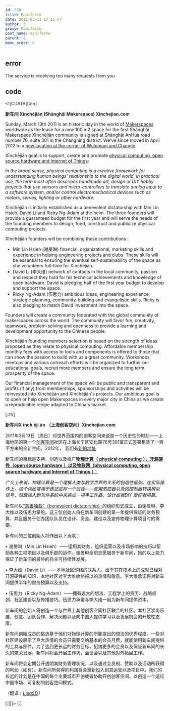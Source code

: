 ```yaml
---
id: 520
title: Manifesto
date: 2011-03-13 17:15:47
author: 3
group: Manifesto
post_name: manifesto
parent: 8
menu_order: 0
---
```


## error
The service is receiving too many requests from you

## code
 <!\[CDATA\[\[:en\]

**新车间 Xīnchējiān (Shànghǎi Makerspace) Xinchejian.com**

Sunday, March 13th 2011 is an historic day in the world of [Makerspaces](http://hackerspaces.org/wiki/Hackerspaces) worldwide as the lease for a new 100 m2 space for the first Shànghǎi Makerspace Xīnchējiān community is signed at Shànghǎi AnHuà road number 76, suite 301 in the Changníng district. We've since moved in April 2012 to a [new location at the corner of Wulumuqi and Changle](http://xinchejian.com/contact-us/).

Xīnchējiān goal is to support, create and promote [physical computing, open source hardware and Internet of Things](http://en.wikipedia.org/wiki/Physical%5Fcomputing):

_In the broad sense, physical computing is a creative framework for understanding human beings' relationship to the digital world. In practical use, the term most often describes handmade art, design or DIY hobby projects that use sensors and micro-controllers to translate analog input to a software system, and/or control electromechanical devices such as motors, servos, lighting or other hardware._

Xīnchējiān is initially established as a benevolent dictatorship with Min Lin Hsieh, David Li and Ricky Ng-Adam at the helm. The three founders will provide a guaranteed budget for the first year and will serve the needs of the founding members to design, fund, construct and publicize physical computing projects.

Xīnchējiān founders will be combining these contributions :

* Min Lin Hsieh (谢旻琳) financial, organizational, marketing skills and experience in helping engineering projects and clubs. These skills will be essential to ensuring the eventual self-sustainability of the space as she volunteers full-time for Xīnchējiān.
* David Li (李大维) network of contacts in the local community, passion and respect they hold for his technical achievements and knowledge of open hardware. David is pledging half of the first year budget to develop and support the space.
* Ricky Ng-Adam (伍思力) ambitious ideas, engineering experience, strategic planning, community-building and evangelistic skills. Ricky is also pledging to match David investment into the space.

Founders will create a community federated with the global community of makerspaces across the world. The community will favor fun, creativity, teamwork, problem-solving and openness to provide a learning and development opportunity to the Chinese people.

Xīnchējiān founding members selection is based on the strength of ideas proposed as they relate to physical computing. Affordable membership monthly fees with access to tools and components is offered to those that can show the passion to build with us a great community. Workshops, meetups and various outreach efforts will be organized to further our educational goals, recruit more members and ensure the long term prosperity of the space.

Our financial management of the space will be public and transparent and profits (if any) from memberships, sponsorships and activities will be reinvested into Xīnchējiān and Xīnchējiān's projects. Our ambitious goal is to open or help open Makerspaces in every major city in China as we create a reproducible recipe adapted to China's market.

\[:zh\]

**新车间X** **īnch** **ēji** **ān** **（上海创客空间）Xinchejian.com**

2011年3月13日（周日）对世界范围内的创客空间来说是一个历史性的时刻——上海地区的第一个[创客空间](http://hackerspaces.org/wiki/Hackerspaces)社区在上海长宁区安化路76号301室正式签署租赁了一百平方米的全新空间。2012年， 我们有[新的地址](http://xinchejian.com/contact-us/)

新车间的目标是支持、创造以及推广[**物理计算（** **physical computing** **），开源硬件（open source hardware** **）以及物联网（physical computing, open source hardware and Internet of Things** **）**：](http://en.wikipedia.org/wiki/Physical%5Fcomputing)

_广义上来说，物理计算是一个理解人类与数字世界的关系的创造性框架。在实际操作上，这个词经常用于表述这样一个过程——使用感应器以及微控制器转换模拟信号，然后输入到软件系统中来完成一项手工作品，设计或者DIY_ _爱好者项目。_

新车间以[“慈善独裁”（benevolent dictatorship）](http://en.wikipedia.org/wiki/Benevolent%5FDictator%5Ffor%5FLife)的组织形式成立，由谢旻琳、李大维以及伍思力掌舵。这三位创始人将在新车间创建的第一年提供保证的财务预算，并且服务于创办团队队员在设计、资金、建设以及宣传物理计算项目时的需要。

新车间的三位创始人将作出以下贡献：

• 谢旻琳（Min Lin Hsieh）——运用其财务，组织运营以及市场影响的技巧以帮助各种工程项目以及俱乐部的运作。谢旻琳全职志愿服务于新车间，她的以上能力保证了新车间的最终的自主可持续性发展。

• 李大维（David Li）——本地社区网络的联系人。出于其在技术上的成就已经对开源硬件的知识，本地社区对李大维始终报以的热情和敬意。李大维承诺将对新车间提供半年的财务预算以及支持。

• 伍思力（Ricky Ng-Adam）——拥有远大的想法、工程学上的资历、战略规划、社区建设以及传播技巧。伍思力承诺与李大维一起为新车间提供资本。

新车间的创始人将创造一个与世界上其他创客空间社区联合的社区。本社区崇尚乐趣、创意、团队合作、解决问题以及向中国人提供学习以及发展机会的开放性态度。

新车间创始成员的挑选基于他们对物理计算的所能提出的想法的优秀程度。一些对社区建设展示了巨大热情的会员只需要交纳基本的会员月费，就能使用新车间提供的工具与部件。为了达到更长远的财务目标，招纳更多的会员以及保证新车间的长久的繁荣发展，新车间将会开展工作坊，面谈会以及其他对外拓展工作。

新车间将会定期公开透明其财务管理状况，以及通过会员制、赞助以及活动所获得的利润（如有）。新车间所获得的利润将会重新投入到其运营以及项目中。我们的长远的计划是在中国的每个主要城市开创或者协助开创创客空间，以创造一个适应中国市场、可复制的创客空间模式。

（翻译：_[LolaSD](http://www.weibo.com/lolasd)）_

\[:\]\]\]> \[:\]
